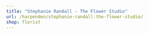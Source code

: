 ```yaml
---
title: "Stephanie Randall - The Flower Studio"
url: /harpenden/stephanie-randall-the-flower-studio/
shop: florist
---
```

